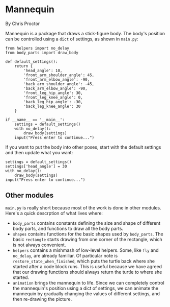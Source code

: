 # Mannequin

By Chris Proctor

Mannequin is a package that draws a stick-figure body. The body's position can be controlled using a `dict` of settings, 
as shown in `main.py`:

    from helpers import no_delay
    from body_parts import draw_body

    def default_settings():
        return {
            'head_angle': 10,
            'front_arm_shoulder_angle': 45,
            'front_arm_elbow_angle': -90,
            'back_arm_shoulder_angle': -45,
            'back_arm_elbow_angle': -90,
            'front_leg_hip_angle': 30,
            'front_leg_knee_angle': 0,
            'back_leg_hip_angle': -30,
            'back_leg_knee_angle': 30
        }

    if __name__ == '__main__':
        settings = default_settings()
        with no_delay():
            draw_body(settings)
        input("Press enter to continue...")

If you want to put the body into other poses, start with the default settings and then update what you want:

    settings = default_settings()
    settings['head_angle'] = 30
    with no_delay():
        draw_body(settings)
    input("Press enter to continue...")

## Other modules
`main.py` is really short because most of the work is done in other modules. Here's a quick descrption of what 
lives where:

- `body_parts` contains constants defining the size and shape of different body parts, and functions to draw 
  all the body parts.
- `shapes` contains functions for the basic shapes used by `body_parts`. The basic `rectangle` starts drawing 
  from one corner of the rectangle, which is not always convenient. 
- `helpers` contains a mishmash of low-level helpers. Some, like `fly` and `no_delay`, are already familiar. 
  Of particular note is `restore_state_when_finished`, which puts the turtle back where she started after a code
  block runs. This is useful because we have agreed that our drawing functions should always return the turtle
  to where she started.
- `animation` brings the mannequin to life. Since we can completely control the mannequin's position using a
  dict of settings, we can animate the mannequin by gradually changing the values of different settings, and then 
  re-drawing the picture. 
